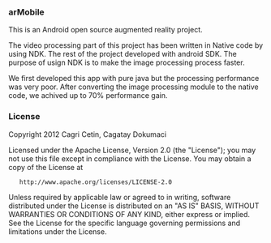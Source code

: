 ### arMobile

This is an Android open source augmented reality project. 

The video processing part of this project has been written in Native code by using NDK. The rest of the project developed with android SDK. The purpose of usign NDK is to make the image processing process faster.

We first developed this app with pure java but the processing performance was very poor. After converting the image processing module to the native code, we achived up to 70% performance gain.

### License 

Copyright 2012 Cagri Cetin, Cagatay Dokumaci

   Licensed under the Apache License, Version 2.0 (the "License");
   you may not use this file except in compliance with the License.
   You may obtain a copy of the License at

       http://www.apache.org/licenses/LICENSE-2.0

   Unless required by applicable law or agreed to in writing, software
   distributed under the License is distributed on an "AS IS" BASIS,
   WITHOUT WARRANTIES OR CONDITIONS OF ANY KIND, either express or implied.
   See the License for the specific language governing permissions and
   limitations under the License.
